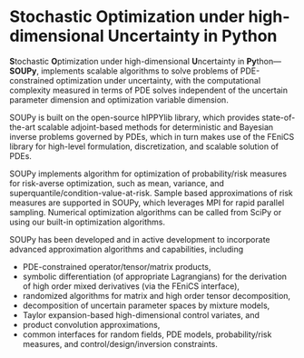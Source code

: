 # Stochastic Optimization under high-dimensional Uncertainty in Python

**S**tochastic **O**ptimization under high-dimensional **U**ncertainty in **Py**thon&mdash;**SOUPy**, 
implements scalable algorithms to solve problems of PDE-constrained optimization under uncertainty, with the computational complexity measured in terms of PDE solves independent of the uncertain parameter dimension and optimization variable dimension.

SOUPy is built on the open-source hIPPYlib library, which provides state-of-the-art scalable adjoint-based methods for deterministic and Bayesian inverse problems governed by PDEs, which in turn makes use of the FEniCS library for high-level formulation, discretization, and scalable solution of PDEs.

SOUPy implements algorithm for optimization of probability/risk measures for risk-averse optimization, such as mean, variance, and superquantile/condition-value-at-risk. 
Sample based approximations of risk measures are supported in SOUPy, which leverages MPI for rapid parallel sampling.
Numerical optimization algorithms can be called from SciPy or using our built-in optimization algorithms. 

SOUPy has been developed and in active development to incorporate advanced approximation algorithms and capabilities, including

- PDE-constrained operator/tensor/matrix products,
- symbolic differentiation (of appropriate Lagrangians) for the derivation of high order mixed derivatives (via the FEniCS interface),
- randomized algorithms for matrix and high order tensor decomposition,
- decomposition of uncertain parameter spaces by mixture models,
- Taylor expansion-based high-dimensional control variates, and
- product convolution approximations,
- common interfaces for random fields, PDE models, probability/risk measures, and control/design/inversion constraints.
